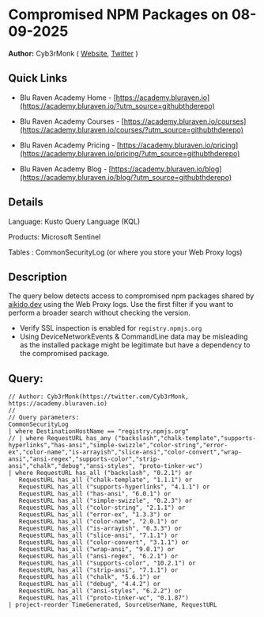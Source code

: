 # Compromised NPM Packages on 08-09-2025

**Author:** Cyb3rMonk ( [Website](https://academy.bluraven.io), [Twitter](https://twitter.com/Cyb3rMonk) )

## Quick Links

* Blu Raven Academy Home - [https://academy.bluraven.io](https://academy.bluraven.io/?utm_source=githubthderepo)
  
* Blu Raven Academy Courses - [https://academy.bluraven.io/courses](https://academy.bluraven.io/courses/?utm_source=githubthderepo)

* Blu Raven Academy Pricing - [https://academy.bluraven.io/pricing](https://academy.bluraven.io/pricing/?utm_source=githubthderepo)

* Blu Raven Academy Blog - [https://academy.bluraven.io/blog](https://academy.bluraven.io/blog/?utm_source=githubthderepo)

## Details

Language: Kusto Query Language (KQL)

Products: Microsoft Sentinel

Tables  : CommonSecurityLog (or where you store your Web Proxy logs)


## Description

The query below detects access to compromised npm packages shared by [aikido.dev](https://www.aikido.dev/blog/npm-debug-and-chalk-packages-compromised) using the Web Proxy logs. Use the first filter if you want to perform a broader search without checking the version. 

- Verify SSL inspection is enabled for `registry.npmjs.org` 
- Using DeviceNetworkEvents & CommandLine data may be misleading as the installed package might be legitimate but have a dependency to the compromised package.



**Query:**
---

```KQL
// Author: Cyb3rMonk(https://twitter.com/Cyb3rMonk, https://academy.bluraven.io)
//
// Query parameters:
CommonSecurityLog
| where DestinationHostName == "registry.npmjs.org"
// | where RequestURL has_any ("backslash","chalk-template","supports-hyperlinks","has-ansi","simple-swizzle","color-string","error-ex","color-name","is-arrayish","slice-ansi","color-convert","wrap-ansi","ansi-regex","supports-color","strip-ansi","chalk","debug","ansi-styles", "proto-tinker-wc")
| where RequestURL has_all ("backslash", "0.2.1") or
   RequestURL has_all ("chalk-template", "1.1.1") or
   RequestURL has_all ("supports-hyperlinks", "4.1.1") or
   RequestURL has_all ("has-ansi", "6.0.1") or
   RequestURL has_all ("simple-swizzle", "0.2.3") or
   RequestURL has_all ("color-string", "2.1.1") or
   RequestURL has_all ("error-ex", "1.3.3") or
   RequestURL has_all ("color-name", "2.0.1") or
   RequestURL has_all ("is-arrayish", "0.3.3") or
   RequestURL has_all ("slice-ansi", "7.1.1") or
   RequestURL has_all ("color-convert", "3.1.1") or
   RequestURL has_all ("wrap-ansi", "9.0.1") or
   RequestURL has_all ("ansi-regex", "6.2.1") or
   RequestURL has_all ("supports-color", "10.2.1") or
   RequestURL has_all ("strip-ansi", "7.1.1") or
   RequestURL has_all ("chalk", "5.6.1") or
   RequestURL has_all ("debug", "4.4.2") or
   RequestURL has_all ("ansi-styles", "6.2.2") or
   RequestURL has_all ("proto-tinker-wc", "0.1.87")
| project-reorder TimeGenerated, SourceUserName, RequestURL
```